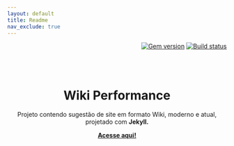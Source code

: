 ```yaml
---
layout: default
title: Readme
nav_exclude: true
---
```


<p align="right">
    <a href="https://badge.fury.io/rb/just-the-docs"><img src="https://badge.fury.io/rb/just-the-docs.svg" alt="Gem version"></a> <a href="https://github.com/just-the-docs/just-the-docs/actions?query=workflow%3A%22main+branch+CI%22"><img src="https://github.com/just-the-docs/just-the-docs/workflows/main%20branch%20CI/badge.svg" alt="Build status"></a>
</p>
<br><br>
<p align="center">
    <h1 align="center">Wiki Performance</h1>
    <p align="center">Projeto contendo sugestão de site em formato Wiki, moderno e atual, projetado com <strong>Jekyll.</strong></p>
    <p align="center"><strong><a href="https://rafaelvie.github.io/faqperformance">Acesse aqui!</a></strong></p>
    <br><br><br>
</p>
